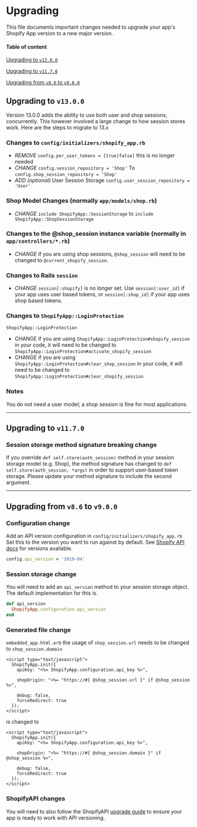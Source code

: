 # Upgrading 

This file documents important changes needed to upgrade your app's Shopify App version to a new major version.

#### Table of content

[Upgrading to `v13.0.0`](#upgrading-to-v1300)

[Upgrading to `v11.7.0`](#upgrading-to-v1170)

[Upgrading from `v8.6` to `v9.0.0`](#upgrading-from-v86-to-v900)

## Upgrading to `v13.0.0`

Version 13.0.0 adds the ability to use both user and shop sessions, concurrently. This however involved a large
change to how session stores work. Here are the steps to migrate to 13.x

### Changes to `config/initializers/shopify_app.rb`

- *REMOVE* `config.per_user_tokens = [true|false]` this is no longer needed
- *CHANGE* `config.session_repository = 'Shop'` To  `config.shop_session_repository = 'Shop'`
- *ADD (optional)*  User Session Storage `config.user_session_repository = 'User'`

### Shop Model Changes (normally `app/models/shop.rb`)

-  *CHANGE* `include ShopifyApp::SessionStorage` to `include ShopifyApp::ShopSessionStorage`

### Changes to the @shop_session instance variable (normally in `app/controllers/*.rb`)

- *CHANGE* if you are using shop sessions, `@shop_session` will need to be changed to `@current_shopify_session`.

### Changes to Rails `session`

- *CHANGE* `session[:shopify]` is no longer set. Use `session[:user_id]` if your app uses user based tokens, or `session[:shop_id]` if your app uses shop based tokens.

### Changes to `ShopifyApp::LoginProtection`

`ShopifyApp::LoginProtection`

- CHANGE if you are using `ShopifyApp::LoginProtection#shopify_session` in your code, it will need to be
changed to `ShopifyApp::LoginProtection#activate_shopify_session`
- CHANGE if you are using `ShopifyApp::LoginProtection#clear_shop_session` in your code, it will need to be
changed to `ShopifyApp::LoginProtection#clear_shopify_session`

### Notes
You do not need a user model; a shop session is fine for most applications.

---

## Upgrading to `v11.7.0`

### Session storage method signature breaking change
If you override `def self.store(auth_session)` method in your session storage model (e.g. Shop), the method signature has changed to `def self.store(auth_session, *args)` in order to support user-based token storage. Please update your method signature to include the second argument.

---

## Upgrading from `v8.6` to `v9.0.0`

### Configuration change

Add an API version configuration in `config/initializers/shopify_app.rb`
Set this to the version you want to run against by default. See [Shopify API docs](https://help.shopify.com/en/api/versioning) for versions available.
```ruby
config.api_version = '2019-04'
```

### Session storage change

You will need to add an `api_version` method to your session storage object.  The default implementation for this is.
```ruby
def api_version
  ShopifyApp.configuration.api_version
end
```

### Generated file change

`embedded_app.html.erb` the usage of `shop_session.url` needs to be changed to `shop_session.domain`
```erb
<script type="text/javascript">
  ShopifyApp.init({
    apiKey: "<%= ShopifyApp.configuration.api_key %>",

    shopOrigin: "<%= "https://#{ @shop_session.url }" if @shop_session %>",

    debug: false,
    forceRedirect: true
  });
</script>
```
is changed to
```erb
<script type="text/javascript">
  ShopifyApp.init({
    apiKey: "<%= ShopifyApp.configuration.api_key %>",

    shopOrigin: "<%= "https://#{ @shop_session.domain }" if @shop_session %>",

    debug: false,
    forceRedirect: true
  });
</script>
```

### ShopifyAPI changes

You will need to also follow the ShopifyAPI [upgrade guide](https://github.com/Shopify/shopify_api/blob/master/README.md#-breaking-change-notice-for-version-700-) to ensure your app is ready to work with API versioning.

[dashboard]:https://partners.shopify.com
[app-bridge]:https://help.shopify.com/en/api/embedded-apps/app-bridge